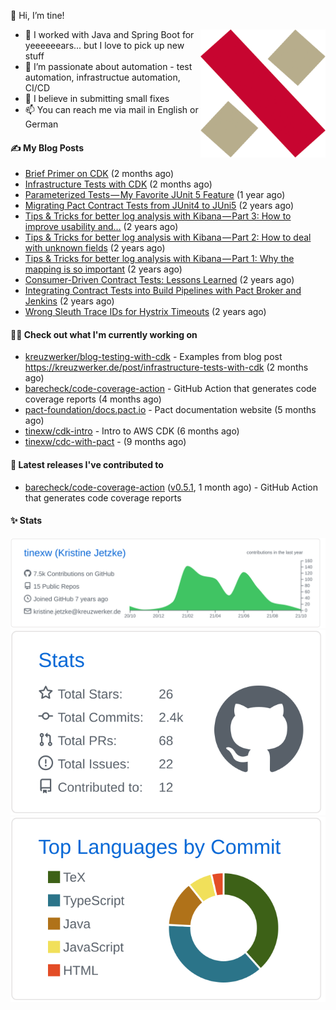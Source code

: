 👋 Hi, I’m tine!

<img align="right" src="https://raw.githubusercontent.com/kreuzwerkerbot/kreuzwerkerbot/master/assets/xw.png" width="200">

- 🌱 I worked with Java and Spring Boot for yeeeeeears... but I love to pick up new stuff
- 💪 I’m passionate about automation - test automation, infrastructue automation, CI/CD
- 🧹 I believe in submitting small fixes
- 📫 You can reach me via mail in English or German

#### ✍️ My Blog Posts

- [Brief Primer on CDK](https://medium.com/kreuzwerker-gmbh/brief-primer-on-aws-cloud-development-kit-cdk-a538d1263c1d?source=rss-89559c85e3f4------2) (2 months ago)
- [Infrastructure Tests with CDK](https://medium.com/kreuzwerker-gmbh/infrastructure-tests-with-cdk-99e8a163286a?source=rss-89559c85e3f4------2) (2 months ago)
- [Parameterized Tests — My Favorite JUnit 5 Feature](https://medium.com/kreuzwerker-gmbh/my-favorite-feature-of-junit-5-or-why-you-should-upgrade-to-junit-5-4cf88478863?source=rss-89559c85e3f4------2) (1 year ago)
- [Migrating Pact Contract Tests from JUnit4 to JUni5](https://medium.com/kreuzwerker-gmbh/migrating-pact-contract-tests-from-junit4-to-juni5-d02194637903?source=rss-89559c85e3f4------2) (2 years ago)
- [Tips &amp; Tricks for better log analysis with Kibana — Part 3: How to improve usability and…](https://medium.com/kreuzwerker-gmbh/tips-tricks-for-better-log-analysis-with-kibana-part-3-2205266a7779?source=rss-89559c85e3f4------2) (2 years ago)
- [Tips &amp; Tricks for better log analysis with Kibana — Part 2: How to deal with unknown fields](https://medium.com/kreuzwerker-gmbh/tips-tricks-for-better-log-analysis-with-kibana-part-2-6ec33634b4e7?source=rss-89559c85e3f4------2) (2 years ago)
- [Tips &amp; Tricks for better log analysis with Kibana — Part 1: Why the mapping is so important](https://medium.com/kreuzwerker-gmbh/tips-tricks-for-better-log-analysis-with-kibana-part-1-7167af111310?source=rss-89559c85e3f4------2) (2 years ago)
- [Consumer-Driven Contract Tests: Lessons Learned](https://medium.com/kreuzwerker-gmbh/consumer-driven-contract-tests-lessons-learned-b4e1ac471d0c?source=rss-89559c85e3f4------2) (2 years ago)
- [Integrating Contract Tests into Build Pipelines with Pact Broker and Jenkins](https://medium.com/kreuzwerker-gmbh/integrating-contract-tests-into-build-pipelines-with-pact-broker-and-jenkins-674d21c3f44b?source=rss-89559c85e3f4------2) (2 years ago)
- [Wrong Sleuth Trace IDs for Hystrix Timeouts](https://medium.com/@kristine_jetzke/wrong-sleuth-trace-ids-for-hystrix-timeouts-a61f00780462?source=rss-89559c85e3f4------2) (2 years ago)

#### 👩‍💻 Check out what I'm currently working on

- [kreuzwerker/blog-testing-with-cdk](https://github.com/kreuzwerker/blog-testing-with-cdk) - Examples from blog post https://kreuzwerker.de/post/infrastructure-tests-with-cdk (2 months ago)
- [barecheck/code-coverage-action](https://github.com/barecheck/code-coverage-action) - GitHub Action that generates code coverage reports (4 months ago)
- [pact-foundation/docs.pact.io](https://github.com/pact-foundation/docs.pact.io) - Pact documentation website (5 months ago)
- [tinexw/cdk-intro](https://github.com/tinexw/cdk-intro) - Intro to AWS CDK (6 months ago)
- [tinexw/cdc-with-pact](https://github.com/tinexw/cdc-with-pact) -  (9 months ago)

#### 🔭 Latest releases I've contributed to

- [barecheck/code-coverage-action](https://github.com/barecheck/code-coverage-action) ([v0.5.1](https://github.com/barecheck/code-coverage-action/releases/tag/v0.5.1), 1 month ago) - GitHub Action that generates code coverage reports


#### ✨ Stats

  [![](https://raw.githubusercontent.com/tinexw/tinexw/master/profile-summary-card-output/github/0-profile-details.svg)](https://github.com/vn7n24fzkq/github-profile-summary-cards)
  [![](https://raw.githubusercontent.com/tinexw/tinexw/master/profile-summary-card-output/github/3-stats.svg)](https://github.com/vn7n24fzkq/github-profile-summary-cards)
  [![](https://raw.githubusercontent.com/tinexw/tinexw/master/profile-summary-card-output/github/2-most-commit-language.svg)](https://github.com/vn7n24fzkq/github-profile-summary-cards)
